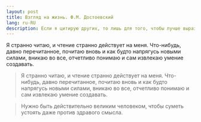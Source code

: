 ```yaml
---
layout: post
title: Взгляд на жизнь. Ф.М. Достоевский
lang: ru-RU
description: Если я цитирую других, то лишь для того, чтобы лучше выразить свою собственную мысль - Мишель де Монтен
---
```

Я странно читаю, и чтение странно действует на меня. Что-нибудь, давно перечитанное, почитаю вновь и как будто
напрягусь новыми силами, вникаю во все, отчетливо понимаю и сам извлекаю умение создавать.
<!--more-->

>Я странно читаю, и чтение странно действует на меня. Что-нибудь, давно перечитанное, почитаю вновь и как будто
напрягусь новыми силами, вникаю во все, отчетливо понимаю и сам извлекаю умение создавать.

>Нужно быть действительно великим человеком, чтобы суметь устоять даже против здравого смысла.
